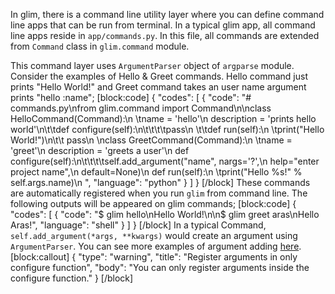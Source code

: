 In glim, there is a command line utility layer where you can define command line apps that can be run from terminal. In a typical glim app, all command line apps reside in `app/commands.py`. In this file, all commands are extended from `Command` class in `glim.command` module.

This command layer uses `ArgumentParser` object of `argparse` module. Consider the examples of Hello & Greet commands. Hello command just prints "Hello World!" and Greet command takes an user name argument prints "hello :name";
[block:code]
{
  "codes": [
    {
      "code": "# commands.py\nfrom glim.command import Command\n\nclass HelloCommand(Command):\n  \tname = 'hello'\n    description = 'prints hello world'\n\t\tdef configure(self):\n\t\t\t\tpass\n \t\tdef run(self):\n      \tprint(\"Hello World!\")\n\t\t    pass\n      \nclass GreetCommand(Command):\n  \tname = 'greet'\n    description = 'greets a user'\n    def configure(self):\n\t\t\t\tself.add_argument(\"name\", nargs='?',\n                          help=\"enter project name\",\n                          default=None)\n    def run(self):\n      \tprint(\"Hello %s!\" % self.args.name)\n  ",
      "language": "python"
    }
  ]
}
[/block]
These commands are automatically registered when you run `glim` from command line. The following outputs will be appeared on glim commands;
[block:code]
{
  "codes": [
    {
      "code": "$ glim hello\nHello World!\n\n$ glim greet aras\nHello Aras!",
      "language": "shell"
    }
  ]
}
[/block]
In a typical Command, `self.add_argument(*args, **kwargs)` would create an argument using `ArgumentParser`. You can see more examples of argument adding [here](https://docs.python.org/2/library/argparse.html). 
[block:callout]
{
  "type": "warning",
  "title": "Register arguments in only configure function",
  "body": "You can only register arguments inside the configure function."
}
[/block]